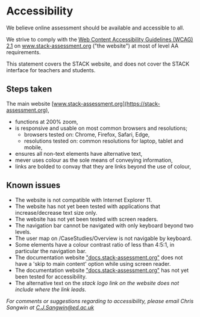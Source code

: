 # Accessibility

We believe online assessment should be available and accessible to all.

We strive to comply with the <a href="https://www.w3.org/TR/WCAG21/">Web Content Accessibility Guidelines (WCAG) 2.1</a> on www.stack-assessment.org ("the website") at most of level AA requirements.

This statement covers the STACK website, and does not cover the STACK interface for teachers and students.

## Steps taken

The main website [www.stack-assessment.org](https://stack-assessment.org),

* functions at 200% zoom,
* is responsive and usable on most common browsers and resolutions;
  * browsers tested on: Chrome, Firefox, Safari, Edge,
  * resolutions tested on: common resolutions for laptop, tablet and mobile,
* ensures all non-text elements have alternative text,
* mever uses colour as the sole means of conveying information,
* links are bolded to convay that they are links beyond the use of colour,


## Known issues

* The website is not compatible with Internet Explorer 11.
* The website has not yet been tested with applications that increase/decrease text size only.
* The website has not yet been tested with screen readers.
* The navigation bar cannot be navigated with only keyboard beyond two levels.
* The user map on /CaseStudies/Overview is not navigable by keyboard.
* Some elements have a colour contrast ratio of less than 4:5:1, in particular the navigation bar.
* The documentation website ["docs.stack-assessment.org"](https://docs.stack-assessment.org) does not have a 'skip to main content' option while using screen reader.
* The documentation website ["docs.stack-assessment.org"](https://docs.stack-assessment.org) has not yet been tested for accessibility.
* The alternative text on the <em>stack<em> logo link on the website does not include where the link leads.

For comments or suggestions regarding to accessibility, please email Chris Sangwin at <a href="mailto:C.J.Sangwin@ed.ac.uk">C.J.Sangwin@ed.ac.uk</a>